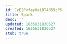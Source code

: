 ```yaml
---
id: CzE2Pvfay0aiBT4055cP5
title: Spark
desc: ''
updated: 1635631830527
created: 1635631830527
stub: true
---
```


